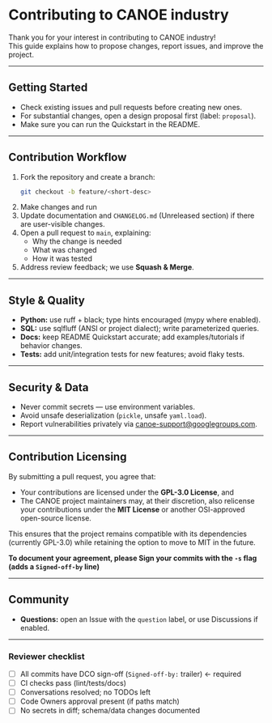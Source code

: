 # Contributing to CANOE industry

Thank you for your interest in contributing to CANOE industry!  
This guide explains how to propose changes, report issues, and improve the project.

---

## Getting Started
- Check existing issues and pull requests before creating new ones.  
- For substantial changes, open a design proposal first (label: `proposal`).  
- Make sure you can run the Quickstart in the README.  


---

## Contribution Workflow
1. Fork the repository and create a branch:  
   ```bash
   git checkout -b feature/<short-desc>
   ```
2. Make changes and run
3. Update documentation and `CHANGELOG.md` (Unreleased section) if there are user-visible changes.  
4. Open a pull request to `main`, explaining:  
   - Why the change is needed  
   - What was changed  
   - How it was tested  
5. Address review feedback; we use **Squash & Merge**.  

---

## Style & Quality
- **Python:** use ruff + black; type hints encouraged (mypy where enabled).  
- **SQL:** use sqlfluff (ANSI or project dialect); write parameterized queries.  
- **Docs:** keep README Quickstart accurate; add examples/tutorials if behavior changes.  
- **Tests:** add unit/integration tests for new features; avoid flaky tests.  

---

## Security & Data
- Never commit secrets — use environment variables.  
- Avoid unsafe deserialization (`pickle`, unsafe `yaml.load`).  
- Report vulnerabilities privately via canoe-support@googlegroups.com.  

---

## Contribution Licensing
By submitting a pull request, you agree that:  
- Your contributions are licensed under the **GPL-3.0 License**, and  
- The CANOE project maintainers may, at their discretion, also relicense your contributions under the **MIT License** or another OSI-approved open-source license.  

This ensures that the project remains compatible with its dependencies (currently GPL-3.0) while retaining the option to move to MIT in the future.  

**To document your agreement, please Sign your commits with the `-s` flag (adds a `Signed-off-by` line)**

---

## Community
- **Questions:** open an Issue with the `question` label, or use Discussions if enabled.  


---


### Reviewer checklist
- [ ] All commits have DCO sign-off (`Signed-off-by:` trailer)  ← required
- [ ] CI checks pass (lint/tests/docs)
- [ ] Conversations resolved; no TODOs left
- [ ] Code Owners approval present (if paths match)
- [ ] No secrets in diff; schema/data changes documented
